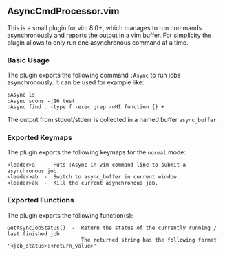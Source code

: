 ## AsyncCmdProcessor.vim

This is a small plugin for vim 8.0+, which manages to run commands asynchronously and reports the output in a vim buffer.
For simplicity the plugin allows to only run one asynchronous command at a time.

### Basic Usage

The plugin exports the following command `:Async` to run jobs asynchronously. It can be used for example like:
```
:Async ls
:Async scons -j16 test
:Async find . -type f -exec grep -nHI function {} +
```
The output from stdout/stderr is collected in a named buffer `async_buffer`.

### Exported Keymaps

The plugin exports the following keymaps for the `normal` mode:
```
<leader>a   -  Puts :Async in vim command line to submit a asynchronous job.
<leader>ab  -  Switch to async_buffer in current window.
<leader>ak  -  Kill the current asynchronous job.
```

### Exported Functions

The plugin exports the following function(s):
```
GetAsyncJobStatus()  -  Return the status of the currently running / last finished job.
                        The returned string has the following format '<job_status>:<return_value>'
```
